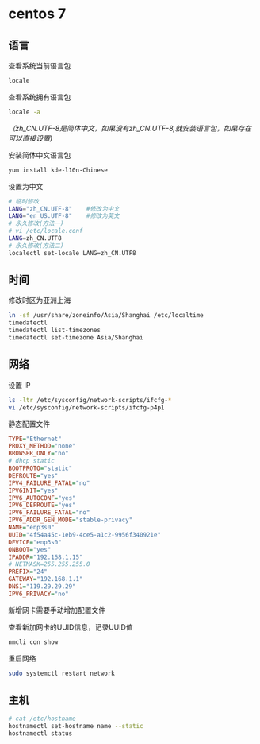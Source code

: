 # centos 7

## 语言

查看系统当前语言包

```bash
locale
```

查看系统拥有语言包

```bash
locale -a
```

*（zh_CN.UTF-8是简体中文，如果没有zh_CN.UTF-8,就安装语言包，如果存在可以直接设置)*

 安装简体中文语言包

```bash
yum install kde-l10n-Chinese
```

设置为中文

```bash
# 临时修改
LANG="zh_CN.UTF-8"    #修改为中文
LANG="en_US.UTF-8"    #修改为英文
# 永久修改(方法一)
# vi /etc/locale.conf
LANG=zh_CN.UTF8
# 永久修改(方法二)
localectl set-locale LANG=zh_CN.UTF8
```

## 时间

修改时区为亚洲上海

```bash
ln -sf /usr/share/zoneinfo/Asia/Shanghai /etc/localtime
timedatectl
timedatectl list-timezones
timedatectl set-timezone Asia/Shanghai
```

## 网络

设置 IP

```bash
ls -ltr /etc/sysconfig/network-scripts/ifcfg-*
vi /etc/sysconfig/network-scripts/ifcfg-p4p1
```

静态配置文件

```ini
TYPE="Ethernet"
PROXY_METHOD="none"
BROWSER_ONLY="no"
# dhcp static
BOOTPROTO="static"
DEFROUTE="yes"
IPV4_FAILURE_FATAL="no"
IPV6INIT="yes"
IPV6_AUTOCONF="yes"
IPV6_DEFROUTE="yes"
IPV6_FAILURE_FATAL="no"
IPV6_ADDR_GEN_MODE="stable-privacy"
NAME="enp3s0"
UUID="4f54a45c-1eb9-4ce5-a1c2-9956f340921e"
DEVICE="enp3s0"
ONBOOT="yes"
IPADDR="192.168.1.15"
# NETMASK=255.255.255.0
PREFIX="24"
GATEWAY="192.168.1.1"
DNS1="119.29.29.29"
IPV6_PRIVACY="no"
```

新增网卡需要手动增加配置文件

查看新加网卡的UUID信息，记录UUID值

```bash
nmcli con show
```

重启网络

```bash
sudo systemctl restart network
```

## 主机

```bash
# cat /etc/hostname
hostnamectl set-hostname name --static
hostnamectl status
```

